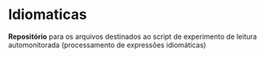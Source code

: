 # Idiomaticas

**Repositório** para os arquivos destinados ao script de experimento de leitura automonitorada (processamento de expressões idiomáticas) 
